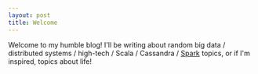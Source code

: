 ```yaml
---
layout: post
title: Welcome
---
```


Welcome to my humble blog!  I'll be writing about random big data / distributed systems / high-tech / Scala / Cassandra / [Spark](http://spark-project.org) topics, or if I'm inspired, topics about life!
